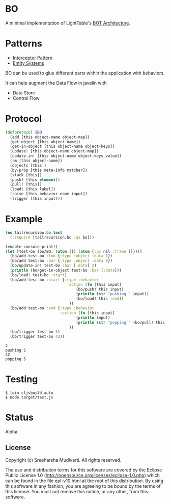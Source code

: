 # BO

A minimal implementation of LightTable's [BOT Architecture](http://www.chris-granger.com/2013/01/24/the-ide-as-data/).

# Patterns

* [Interceptor Pattern](https://en.wikipedia.org/wiki/Interceptor_pattern)
* [Entity Systems](http://entity-systems.wikidot.com/rdbms-with-code-in-systems)

BO can be used to glue different parts within the application with behaviors.

It can help augment the Data Flow in javelin with

* Data Store
* Control Flow

# Protocol

```clojure
(defprotocol IBO
  (add [this object-name object-map])
  (get-object [this object-name])
  (get-in-object [this object-name object-keys])
  (update! [this object-name object-map])
  (update-in! [this object-name object-keys value])
  (rm [this object-name])
  (objects [this])
  (by-prop [this meta-info matcher])
  (stack [this])
  (push! [this element])
  (pull! [this])
  (load! [this label])
  (raise [this behavior-name input])
  (trigger [this input]))
```

# Example

```clojure
(ns tailrecursion.bo.test
  (:require [tailrecursion.bo :as bo]))

(enable-console-print!)
(let [test-bo (bo/BO. (atom {}) (atom {:pc nil :frame []}))]
  (bo/add test-bo :foo {:type :object :data 1})
  (bo/add test-bo :bar {:type :object :data 0})
  (bo/update-in! test-bo :bar [:data] 2)
  (println (bo/get-in-object test-bo :bar [:data]))
  (bo/load! test-bo :start)
  (bo/add test-bo :start {:type :behavior
                           :action (fn [this input]
                               (bo/push! this input)
                               (println (str "pushing " input))
                               (bo/load! this :end))
                            })
  (bo/add test-bo :end {:type :behavior
                        :action (fn [this input]
                               (println input)
                               (println (str "popping " (bo/pull! this))))
                            })
  (bo/trigger test-bo 5)
  (bo/trigger test-bo 42))
```

```
2
pushing 5
42
popping 5
```

# Testing

```
$ lein cljsbuild auto
$ node target/test.js
```

# Status

Alpha.

## License

Copyright (c) Sreeharsha Mudivarti. All rights reserved.

The use and distribution terms for this software are
covered by the Eclipse Public License 1.0
(http://opensource.org/licenses/eclipse-1.0.php) which can be
found in the file epl-v10.html at the root of this
distribution. By using this software in any fashion, you are
agreeing to be bound by the terms of this license. You must not
remove this notice, or any other, from this software.


